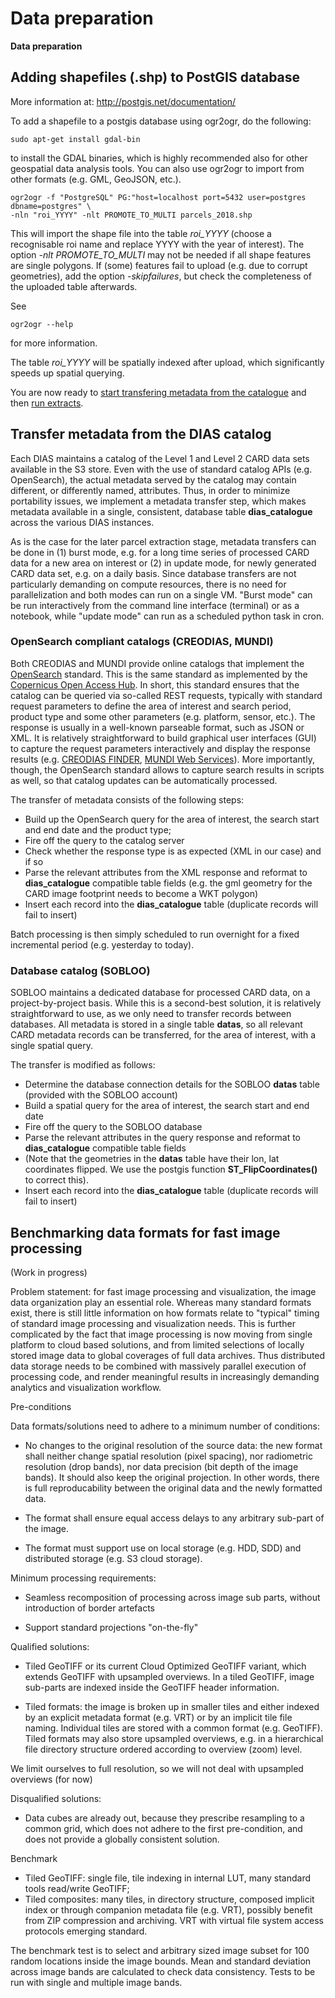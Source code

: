 # Data preparation

**Data preparation**

## Adding shapefiles (.shp) to PostGIS database

More information at: http://postgis.net/documentation/

To add a shapefile to a postgis database using ogr2ogr, do the following:

    sudo apt-get install gdal-bin

to install the GDAL binaries, which is highly recommended also for other geospatial data analysis tools. You can also use ogr2ogr to import from other formats (e.g. GML, GeoJSON, etc.).

    ogr2ogr -f "PostgreSQL" PG:"host=localhost port=5432 user=postgres dbname=postgres" \
    -nln "roi_YYYY" -nlt PROMOTE_TO_MULTI parcels_2018.shp
    
This will import the shape file into the table *roi_YYYY* (choose a recognisable roi name and replace YYYY with the year of interest). The option *-nlt PROMOTE_TO_MULTI* may not be needed if all shape features are single polygons. If (some) features fail to upload (e.g. due to corrupt geometries), add the option *-skipfailures*, but check the completeness of the uploaded table afterwards.

See

    ogr2ogr --help
    
for more information.

The table *roi_YYYY* will be spatially indexed after upload, which significantly speeds up spatial querying.

You are now ready to [start transfering metadata from the catalogue](https://github.com/ec-jrc/cbm/wiki/1.-Transfer-metadata-from-the-DIAS-catalog) and then [run extracts](https://github.com/ec-jrc/cbm/wiki/2.-Parcel-extraction-routines-for-use-in-non-interactive-workflow).


## Transfer metadata from the DIAS catalog

Each DIAS maintains a catalog of the Level 1 and Level 2 CARD data sets available in the S3 store. Even with the use of standard catalog APIs (e.g. OpenSearch), the actual metadata served by the catalog may contain different, or differently named, attributes. Thus, in order to minimize portability issues, we implement a metadata transfer step, which makes metadata available in a single, consistent, database table __dias_catalogue__ across the various DIAS instances.

As is the case for the later parcel extraction stage, metadata transfers can be done in (1) burst mode, e.g. for a long time series of processed CARD data for a new area on interest or (2) in update mode, for newly generated CARD data set, e.g. on a daily basis. Since database transfers are not particularly demanding on compute resources, there is no need for parallelization and both modes can run on a single VM. "Burst mode" can be run interactively from the command line interface (terminal) or as a notebook, while "update mode" can run as a scheduled python task in cron.


### OpenSearch compliant catalogs (CREODIAS, MUNDI)

Both CREODIAS and MUNDI provide online catalogs that implement the [OpenSearch](https://github.com/dewitt/opensearch) standard. This is the same standard as implemented by the [Copernicus Open Access Hub](https://scihub.copernicus.eu/). In short, this standard ensures that the catalog can be queried via so-called REST requests, typically with standard request parameters to define the area of interest and search period, product type and some other parameters (e.g. platform, sensor, etc.). The response is usually in a well-known parseable format, such as JSON or XML. It is relatively straightforward to build graphical user interfaces (GUI) to capture the request parameters interactively and display the response results (e.g. [CREODIAS FINDER](https://finder.creodias.eu/), [MUNDI Web Services](https://mundiwebservices.com/geodata/)). More importantly, though, the OpenSearch standard allows to capture search results in scripts as well, so that catalog updates can be automatically processed.

The transfer of metadata consists of the following steps:
- Build up the OpenSearch query for the area of interest, the search start and end date and the product type;
- Fire off the query to the catalog server
- Check whether the response type is as expected (XML in our case) and if so
- Parse the relevant attributes from the XML response and reformat to __dias_catalogue__ compatible table fields (e.g. the gml geometry for the CARD image footprint needs to become a WKT polygon)
- Insert each record into the __dias_catalogue__ table (duplicate records will fail to insert)

Batch processing is then simply scheduled to run overnight for a fixed incremental period (e.g. yesterday to today).

### Database catalog (SOBLOO)

SOBLOO maintains a dedicated database for processed CARD data, on a project-by-project basis. While this is a second-best solution, it is relatively straightforward to use, as we only need to transfer records between databases. All metadata is stored in a single table __datas__, so all relevant CARD metadata records can be transferred, for the area of interest, with a single spatial query. 

The transfer is modified as follows:
- Determine the database connection details for the SOBLOO __datas__ table (provided with the SOBLOO account)
- Build a spatial query for the area of interest, the search start and end date
- Fire off the query to the SOBLOO database
- Parse the relevant attributes in the query response and reformat to __dias_catalogue__ compatible table fields
- (Note that the geometries in the __datas__ table have their lon, lat coordinates flipped. We use the postgis function __ST_FlipCoordinates()__ to correct this).
- Insert each record into the __dias_catalogue__ table (duplicate records will fail to insert)


## Benchmarking data formats for fast image processing

(Work in progress)

Problem statement: for fast image processing and visualization, the image data organization play an essential role. Whereas many standard formats exist, there is still little information on how formats relate to "typical" timing of standard image processing and visualization needs. This is further complicated by the fact that image processing is now moving from single platform to cloud based solutions, and from limited selections of locally stored image data to global coverages of full data archives. Thus distributed data storage needs to be combined with massively parallel execution of processing code, and render meaningful results in increasingly demanding analytics and visualization workflow.

Pre-conditions

Data formats/solutions need to adhere to a minimum number of conditions:

- No changes to the original resolution of the source data: the new format shall neither change spatial resolution (pixel spacing), nor radiometric resolution (drop bands), nor data precision (bit depth of the image bands). It should also keep the original projection. In other words, there is full reproducability between the original data and the newly formatted data.

- The format shall ensure equal access delays to any arbitrary sub-part of the image.

- The format must support use on local storage (e.g. HDD, SDD) and distributed storage (e.g. S3 cloud storage).


Minimum processing requirements:

- Seamless recomposition of processing across image sub parts, without introduction of border artefacts

- Support standard projections "on-the-fly"

Qualified solutions:

- Tiled GeoTIFF or its current Cloud Optimized GeoTIFF variant, which extends GeoTIFF with upsampled overviews. In a tiled GeoTIFF, image sub-parts are indexed inside the GeoTIFF header information.

- Tiled formats: the image is broken up in smaller tiles and either indexed by an explicit metadata format (e.g. VRT) or by an implicit tile file naming. Individual tiles are stored with a common format (e.g. GeoTIFF). Tiled formats may also store upsampled overviews, e.g. in a hierarchical file directory structure ordered according to overview (zoom) level.

We limit ourselves to full resolution, so we will not deal with upsampled overviews (for now) 

Disqualified solutions:

- Data cubes are already out, because they prescribe resampling to a common grid, which does not adhere to the first pre-condition, and does not provide a globally consistent solution.

Benchmark

- Tiled GeoTIFF: single file, tile indexing in internal LUT, many standard tools read/write GeoTIFF;
- Tiled composites: many tiles, in directory structure, composed implicit index or through companion metadata file (e.g. VRT), possibly benefit from ZIP compression and archiving. VRT with virtual file system access protocols emerging standard.

The benchmark test is to select and arbitrary sized image subset for 100 random locations inside the image bounds. Mean and standard deviation across image bands are calculated to check data consistency. Tests to be run with single and multiple image bands.
